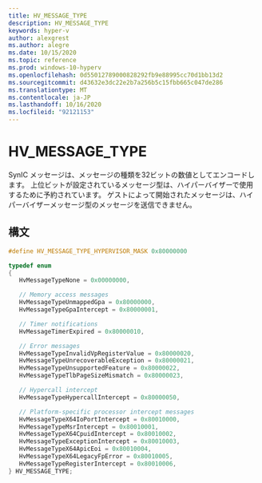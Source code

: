 ```yaml
---
title: HV_MESSAGE_TYPE
description: HV_MESSAGE_TYPE
keywords: hyper-v
author: alexgrest
ms.author: alegre
ms.date: 10/15/2020
ms.topic: reference
ms.prod: windows-10-hyperv
ms.openlocfilehash: 0d55012789000828292fb9e88995cc70d1bb13d2
ms.sourcegitcommit: d43632e3dc22e2b7a256b5c15fbb665c047de286
ms.translationtype: MT
ms.contentlocale: ja-JP
ms.lasthandoff: 10/16/2020
ms.locfileid: "92121153"
---
```

# <a name="hv_message_type"></a>HV_MESSAGE_TYPE

SynIC メッセージは、メッセージの種類を32ビットの数値としてエンコードします。 上位ビットが設定されているメッセージ型は、ハイパーバイザーで使用するために予約されています。 ゲストによって開始されたメッセージは、ハイパーバイザーメッセージ型のメッセージを送信できません。

## <a name="syntax"></a>構文

 ```c
#define HV_MESSAGE_TYPE_HYPERVISOR_MASK 0x80000000

typedef enum
{
    HvMessageTypeNone = 0x00000000,

    // Memory access messages
    HvMessageTypeUnmappedGpa = 0x80000000,
    HvMessageTypeGpaIntercept = 0x80000001,

    // Timer notifications
    HvMessageTimerExpired = 0x80000010,

    // Error messages
    HvMessageTypeInvalidVpRegisterValue = 0x80000020,
    HvMessageTypeUnrecoverableException = 0x80000021,
    HvMessageTypeUnsupportedFeature = 0x80000022,
    HvMessageTypeTlbPageSizeMismatch = 0x80000023,

    // Hypercall intercept
    HvMessageTypeHypercallIntercept = 0x80000050,

    // Platform-specific processor intercept messages
    HvMessageTypeX64IoPortIntercept = 0x80010000,
    HvMessageTypeMsrIntercept = 0x80010001,
    HvMessageTypeX64CpuidIntercept = 0x80010002,
    HvMessageTypeExceptionIntercept = 0x80010003,
    HvMessageTypeX64ApicEoi = 0x80010004,
    HvMessageTypeX64LegacyFpError = 0x80010005,
    HvMessageTypeRegisterIntercept = 0x80010006,
} HV_MESSAGE_TYPE;
 ```
